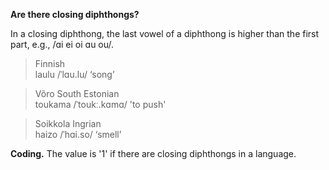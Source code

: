 **Are there closing diphthongs?**

In a closing diphthong, the last vowel of a diphthong is higher than the first part, e.g., /ɑi ei oi ɑu ou/.

>Finnish<br/>
>laulu /ˈlɑu.lu/ ‘song’

>Võro South Estonian<br/>
>toukama /ˈtoukː.kɑmɑ/ 'to push'

>Soikkola Ingrian<br/>
>haizo /ˈhɑi.so/ ‘smell’

**Coding.** The value is '1' if there are closing diphthongs in a language.
